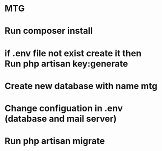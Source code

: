 # MTG
# Run composer install
# if .env file not exist create it then Run php artisan key:generate 
# Create new database with name mtg
# Change configuation in .env (database and mail server)
# Run php artisan migrate

